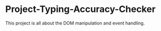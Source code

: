 # Project-Typing-Accuracy-Checker
This project is all about the DOM manipulation and event handling.

